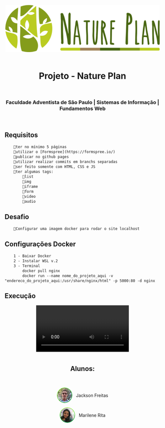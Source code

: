 <p align="center">
<img src="./images/nature-plan-logo-verde.png" width="500" />
<br>
<br>
<h1 align="center">Projeto - Nature Plan</h1>
<br>
<h3 align="center">Faculdade Adventista de São Paulo | Sistemas de Informação | Fundamentos Web</h3>
<br>
</p>

## Requisitos 
```
    🔹ter no mínimo 5 páginas
    🔹utilizar o [Formspree](https://formspree.io/)
    🔹publicar no github pages
    🔹utilizar realizar commits em branchs separadas
    🔹ser feito somente com HTML, CSS e JS
    🔹ter algumas tags: 
        🔹list
        🔹img
        🔹iframe
        🔹form
        🔹video
        🔹audio
```

## Desafio
```
    🔹Configurar uma imagem docker para rodar o site localhost
```
## Configurações Docker 
```
    1 - Baixar Docker 
    2 - Instalar WSL v.2
    3 - Terminal 
        docker pull nginx
        docker run --name nome_do_projeto_aqui -v "endereco_do_projeto_aqui:/usr/share/nginx/html" -p 5000:80 -d nginx

```

## Execução
<p align="center">
    <video src="./video/video-readme.mp4"></video>
</p>

# 

<p align="center">
<h2 align="center">Alunos:</h2>
<br>
<p align="center" style="display: flex; align-items: center; justify-content:center; gap: 12px">
    <img style="border-radius: 50%" src="./images/perfil-jackson.png" width="50" />
    Jackson Freitas
</p>
<p align="center" style="display: flex; align-items: center; justify-content:center; gap: 12px">
    <img style="border-radius: 50%" src="./images/perfil-marilene.png" width="50" />
    Marilene Rita
</p>
</p>

